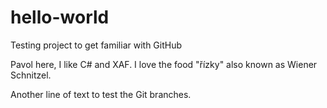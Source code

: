 # hello-world
Testing project to get familiar with GitHub

Pavol here, I like C# and XAF.
I love the food "řízky" also known as Wiener Schnitzel.

Another line of text to test the Git branches.
